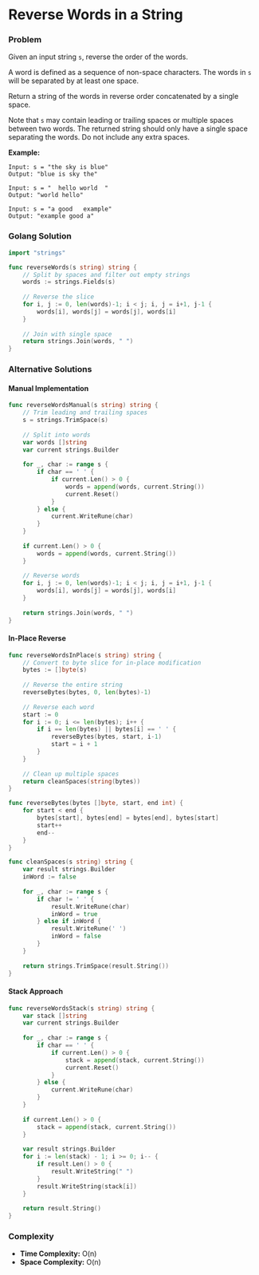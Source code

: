 # Reverse Words in a String

### Problem
Given an input string `s`, reverse the order of the words.

A word is defined as a sequence of non-space characters. The words in `s` will be separated by at least one space.

Return a string of the words in reverse order concatenated by a single space.

Note that `s` may contain leading or trailing spaces or multiple spaces between two words. The returned string should only have a single space separating the words. Do not include any extra spaces.

**Example:**
```
Input: s = "the sky is blue"
Output: "blue is sky the"

Input: s = "  hello world  "
Output: "world hello"

Input: s = "a good   example"
Output: "example good a"
```

### Golang Solution

```go
import "strings"

func reverseWords(s string) string {
    // Split by spaces and filter out empty strings
    words := strings.Fields(s)
    
    // Reverse the slice
    for i, j := 0, len(words)-1; i < j; i, j = i+1, j-1 {
        words[i], words[j] = words[j], words[i]
    }
    
    // Join with single space
    return strings.Join(words, " ")
}
```

### Alternative Solutions

#### **Manual Implementation**
```go
func reverseWordsManual(s string) string {
    // Trim leading and trailing spaces
    s = strings.TrimSpace(s)
    
    // Split into words
    var words []string
    var current strings.Builder
    
    for _, char := range s {
        if char == ' ' {
            if current.Len() > 0 {
                words = append(words, current.String())
                current.Reset()
            }
        } else {
            current.WriteRune(char)
        }
    }
    
    if current.Len() > 0 {
        words = append(words, current.String())
    }
    
    // Reverse words
    for i, j := 0, len(words)-1; i < j; i, j = i+1, j-1 {
        words[i], words[j] = words[j], words[i]
    }
    
    return strings.Join(words, " ")
}
```

#### **In-Place Reverse**
```go
func reverseWordsInPlace(s string) string {
    // Convert to byte slice for in-place modification
    bytes := []byte(s)
    
    // Reverse the entire string
    reverseBytes(bytes, 0, len(bytes)-1)
    
    // Reverse each word
    start := 0
    for i := 0; i <= len(bytes); i++ {
        if i == len(bytes) || bytes[i] == ' ' {
            reverseBytes(bytes, start, i-1)
            start = i + 1
        }
    }
    
    // Clean up multiple spaces
    return cleanSpaces(string(bytes))
}

func reverseBytes(bytes []byte, start, end int) {
    for start < end {
        bytes[start], bytes[end] = bytes[end], bytes[start]
        start++
        end--
    }
}

func cleanSpaces(s string) string {
    var result strings.Builder
    inWord := false
    
    for _, char := range s {
        if char != ' ' {
            result.WriteRune(char)
            inWord = true
        } else if inWord {
            result.WriteRune(' ')
            inWord = false
        }
    }
    
    return strings.TrimSpace(result.String())
}
```

#### **Stack Approach**
```go
func reverseWordsStack(s string) string {
    var stack []string
    var current strings.Builder
    
    for _, char := range s {
        if char == ' ' {
            if current.Len() > 0 {
                stack = append(stack, current.String())
                current.Reset()
            }
        } else {
            current.WriteRune(char)
        }
    }
    
    if current.Len() > 0 {
        stack = append(stack, current.String())
    }
    
    var result strings.Builder
    for i := len(stack) - 1; i >= 0; i-- {
        if result.Len() > 0 {
            result.WriteString(" ")
        }
        result.WriteString(stack[i])
    }
    
    return result.String()
}
```

### Complexity
- **Time Complexity:** O(n)
- **Space Complexity:** O(n)
